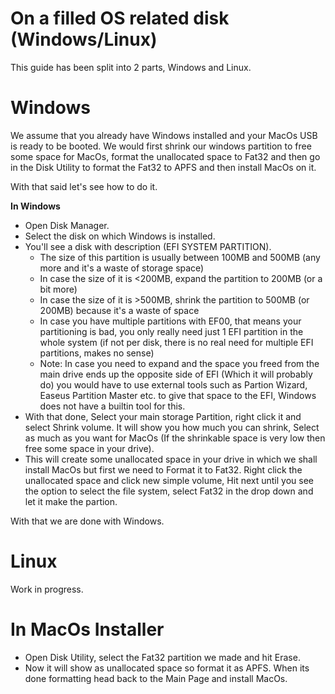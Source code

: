 # On a filled OS related disk (Windows/Linux)
This guide has been split into 2 parts, Windows and Linux.

# Windows

We assume that you already have Windows installed and your MacOs USB is ready to be booted. We would first shrink our windows partition to free some space for MacOs, format the unallocated space to Fat32 and then go in the Disk Utility to format the Fat32 to APFS and then install MacOs on it. 

With that said let's see how to do it. 

**In Windows** 
* Open Disk Manager. 
* Select the disk on which Windows is installed. 
* You'll see a disk with description (EFI SYSTEM PARTITION).
   * The size of this partition is usually between 100MB and 500MB (any more and it's a waste of storage space)
   * In case the size of it is <200MB, expand the partition to 200MB (or a bit more)
   * In case the size of it is >500MB, shrink the partition to 500MB (or 200MB) because it's a waste of space
   * In case you have multiple partitions with EF00, that means your partitioning is bad, you only really need just 1 EFI partition in the whole system (if not per disk,      there is no real need for multiple EFI partitions, makes no sense)
   * Note: In case you need to expand and the space you freed from the main drive ends up the opposite side of EFI (Which it will probably do) you would have to use          external tools such as Partion Wizard, Easeus Partition Master etc. to give that space to the EFI, Windows does not have a builtin tool for this.
* With that done, Select your main storage Partition, right click it and select Shrink volume. It will show you how much you can shrink, Select as much as you want for     MacOs (If the shrinkable space is very low then free some space in your drive).
* This will create some unallocated space in your drive in which we shall install MacOs but first we need to Format it to Fat32. Right click the unallocated space and click new simple volume, Hit next until you see the option to select the file system, select Fat32 in the drop down and let it make the partion. 

With that we are done with Windows. 

# Linux 
Work in progress. 

# In MacOs Installer
* Open Disk Utility, select the Fat32 partition we made and hit Erase. 
* Now it will show as unallocated space so format it as APFS. When its done formatting head back to the Main Page and install MacOs. 

